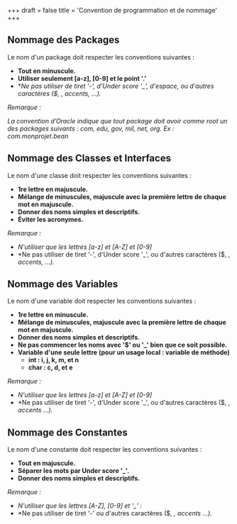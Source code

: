 +++
draft = false
title = 'Convention de programmation et de nommage'
+++

## Nommage des Packages

Le nom d'un package doit respecter les conventions suivantes :

- **Tout en minuscule.**
- **Utiliser seulement [a-z], [0-9] et le point '.'**
- **Ne pas utiliser de tiret '-', d'Under score '_', d'espace, ou d'autres caractères ($, *, accents, ...).**

*Remarque :*

*La convention d’Oracle indique que tout package doit avoir comme root un des packages suivants : com, edu, gov, mil, net, org. Ex : com.monprojet.bean*

## Nommage des Classes et Interfaces

Le nom d'une classe doit respecter les conventions suivantes :

- **1re lettre en majuscule.**
- **Mélange de minuscules, majuscule avec la première lettre de chaque mot en majuscule.**
- **Donner des noms simples et descriptifs.**
- **Éviter les acronymes.**

*Remarque :*

- *N'utiliser que les lettres [a-z] et [A-Z] et [0-9]*
- *Ne pas utiliser de tiret '-', d'Under score '_', ou d'autres caractères ($, *, accents, ...).*

## Nommage des Variables

Le nom d'une variable doit respecter les conventions suivantes :

- **1re lettre en minuscule.**
- **Mélange de minuscules, majuscule avec la première lettre de chaque mot en majuscule.**
- **Donner des noms simples et descriptifs.**
- **Ne pas commencer les noms avec '$' ou '_' bien que ce soit possible.**
- **Variable d'une seule lettre (pour un usage local : variable de méthode)**
    - **int : i, j, k, m, et n**
    - **char : c, d, et e**

*Remarque :*

- *N'utiliser que les lettres [a-z] et [A-Z] et [0-9]*
- *Ne pas utiliser de tiret '-', d'Under score '_', ou d'autres caractères ($, *, accents ...).*

## Nommage des Constantes

Le nom d'une constante doit respecter les conventions suivantes :

- **Tout en majuscule.**
- **Séparer les mots par Under score '_'.**
- **Donner des noms simples et descriptifs.**

*Remarque :*

- *N'utiliser que les lettres [A-Z], [0-9] et '_' :*
- *Ne pas utiliser de tiret '-' ou d'autres caractères ($, *, accents ...).*